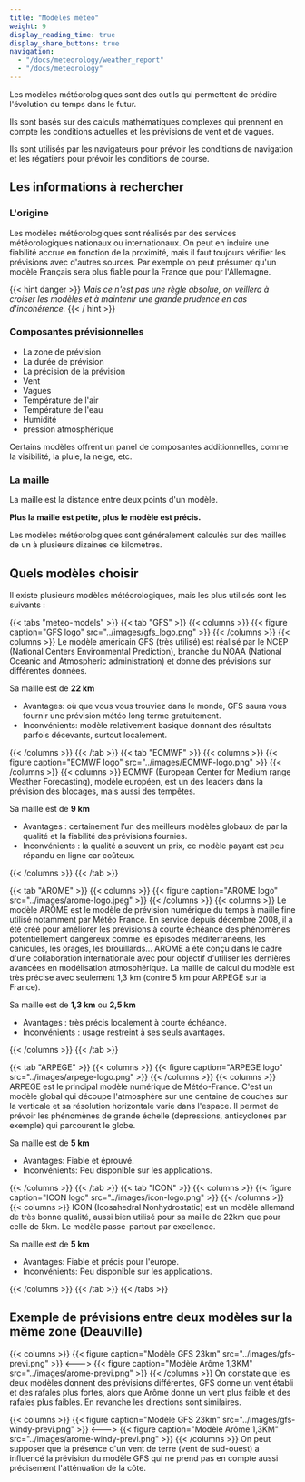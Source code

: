 ```yaml
---
title: "Modèles méteo"
weight: 9
display_reading_time: true
display_share_buttons: true
navigation:
  - "/docs/meteorology/weather_report"
  - "/docs/meteorology"
---
```

Les modèles météorologiques sont des outils qui permettent de prédire l'évolution du temps dans le futur.

Ils sont basés sur des calculs mathématiques complexes qui prennent en compte les conditions actuelles et les prévisions de vent et de vagues.

Ils sont utilisés par les navigateurs pour prévoir les conditions de navigation et les régatiers pour prévoir les conditions de course.

## Les informations à rechercher

### L'origine

Les modèles météorologiques sont réalisés par des services météorologiques nationaux ou internationaux.
On peut en induire une fiabilité accrue en fonction de la proximité, mais il faut toujours vérifier les prévisions avec d'autres sources.
Par exemple on peut présumer qu'un modèle Français sera plus fiable pour la France que pour l'Allemagne.

{{< hint danger >}}
*Mais ce n'est pas une règle absolue, on veillera à croiser les modèles et à maintenir une grande prudence en cas d'incohérence.*
{{< / hint >}}

### Composantes prévisionnelles

* La zone de prévision
* La durée de prévision
* La précision de la prévision
* Vent
* Vagues
* Température de l'air
* Température de l'eau
* Humidité
* pression atmosphérique

Certains modèles offrent un panel de composantes additionnelles, comme la visibilité, la pluie, la neige, etc.

### La maille

La maille est la distance entre deux points d'un modèle.

**Plus la maille est petite, plus le modèle est précis.**

Les modèles météorologiques sont généralement calculés sur des mailles de un à plusieurs dizaines de kilomètres.

## Quels modèles choisir

Il existe plusieurs modèles météorologiques, mais les plus utilisés sont les suivants :

{{< tabs "meteo-models" >}}
{{< tab "GFS" >}}
{{< columns >}}
{{< figure caption="GFS logo" src="../images/gfs_logo.png" >}}
{{< /columns >}}
{{< columns >}}
Le modèle américain GFS (très utilisé) est réalisé par le NCEP (National Centers Environmental Prediction), branche du NOAA (National Oceanic and Atmospheric administration) et donne des prévisions sur différentes données.

Sa maille est de **22 km**

* Avantages: où que vous vous trouviez dans le monde, GFS saura vous fournir une prévision météo long terme gratuitement.
* Inconvénients: modèle relativement basique donnant des résultats parfois décevants, surtout localement.

{{< /columns >}}
{{< /tab >}}
{{< tab "ECMWF" >}}
{{< columns >}}
{{< figure caption="ECMWF logo" src="../images/ECMWF-logo.png" >}}
{{< /columns >}}
{{< columns >}}
  ECMWF (European Center for Medium range Weather Forecasting), modèle européen, est un des leaders dans la prévision des blocages, mais aussi des tempêtes.

Sa maille est de **9 km**

* Avantages : certainement l’un des meilleurs modèles globaux de par la qualité et la fiabilité des prévisions fournies.
* Inconvénients : la qualité a souvent un prix, ce modèle payant est peu répandu en ligne car coûteux.

{{< /columns >}}
{{< /tab >}}

{{< tab "AROME" >}}
{{< columns >}}
{{< figure caption="AROME logo" src="../images/arome-logo.jpeg" >}}
{{< /columns >}}
{{< columns >}}
Le modèle AROME est le modèle de prévision numérique du temps à maille fine utilisé notamment par Météo France. En service depuis décembre 2008, il a été créé  pour améliorer les prévisions à courte échéance des phénomènes potentiellement dangereux comme les épisodes méditerranéens, les canicules, les orages, les brouillards... AROME a été conçu dans le cadre d'une collaboration internationale avec pour objectif d'utiliser les dernières avancées en modélisation atmosphérique. La maille de calcul du modèle est très précise avec seulement 1,3 km (contre 5 km pour ARPEGE sur la France).

Sa maille est de **1,3 km** ou **2,5 km**

* Avantages : très précis localement à courte échéance.
* Inconvénients : usage restreint à ses seuls avantages.

{{< /columns >}}
{{< /tab >}}

{{< tab "ARPEGE" >}}
{{< columns >}}
{{< figure caption="ARPEGE logo" src="../images/arpege-logo.png" >}}
{{< /columns >}}
{{< columns >}}
ARPEGE est le principal modèle numérique de Météo-France. C'est un modèle global qui découpe l'atmosphère sur une centaine de couches sur la verticale et sa résolution horizontale varie dans l'espace. Il permet de prévoir les phénomènes de grande échelle (dépressions, anticyclones par exemple) qui parcourent le globe.

Sa maille est de **5 km**

* Avantages: Fiable et éprouvé.
* Inconvénients: Peu disponible sur les applications.

{{< /columns >}}
{{< /tab >}}
{{< tab "ICON" >}}
{{< columns >}}
{{< figure caption="ICON logo" src="../images/icon-logo.png" >}}
{{< /columns >}}
{{< columns >}}
ICON (Icosahedral Nonhydrostatic) est un modèle allemand de très bonne qualité, aussi bien utilisé pour sa maille de 22km que pour celle de 5km. Le modèle passe-partout par excellence.

Sa maille est de **5 km**

* Avantages: Fiable et précis pour l'europe.
* Inconvénients: Peu disponible sur les applications.

{{< /columns >}}
{{< /tab >}}
{{< /tabs >}}

## Exemple de prévisions entre deux modèles sur la même zone (Deauville)

{{< columns >}}
{{< figure caption="Modèle GFS 23km" src="../images/gfs-previ.png" >}}
<--->
{{< figure caption="Modèle Arôme 1,3KM" src="../images/arome-previ.png" >}}
{{< /columns >}}
On constate que les deux modèles donnent des prévisions différentes, GFS donne un vent établi et des rafales plus fortes, alors que Arôme donne un vent plus faible et des rafales plus faibles.
En revanche les directions sont similaires.

{{< columns >}}
{{< figure caption="Modèle GFS 23km" src="../images/gfs-windy-previ.png" >}}
<--->
{{< figure caption="Modèle Arôme 1,3KM" src="../images/arome-windy-previ.png" >}}
{{< /columns >}}
On peut supposer que la présence d'un vent de terre (vent de sud-ouest) a influencé la prévision du modèle GFS qui ne prend pas en compte aussi précisement l'atténuation de la côte.
